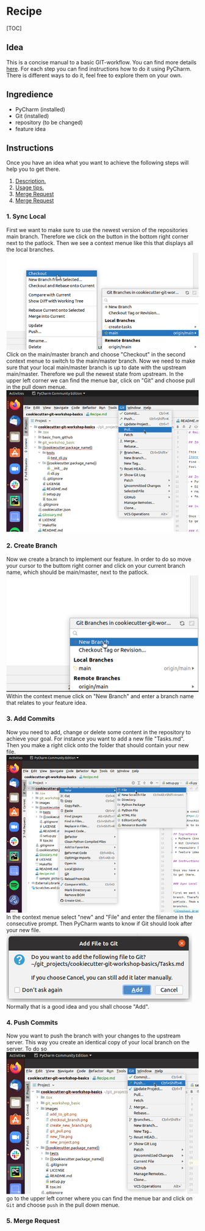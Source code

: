 # Recipe

[TOC]

## Idea

This is a concise manual to a basic GIT-workflow. You can find more details
[here](https://guides.github.com/introduction/flow/). For each step you can 
find instructions how to do it using PyCharm. There is different ways to do it,
feel free to explore them on your own.

## Ingredience
 * PyCharm (installed)
 * Git (installed)
 * repository (to be changed)
 * feature idea

## Instructions

Once you have an idea what you want to achieve the following steps will help you
to get there.

1. [ Description. ](#sync)
2. [ Usage tips. ](#usage)
3. [Merge Request](#merge-request)
3. [Merge Request](#merge)


<a name="sync"></a>
### 1. Sync Local

First we want to make sure to use the newest version of the repositories main
branch. Therefore we click on the button in the bottom right corner next to the
patlock. Then we see a context menue like this that displays all the local 
branches.
![Checkout Branch](images/checkout_branch.png)
Click on the main/master branch and choose "Checkout" in the second context 
menue to switch to the main/master branch.
Now we need to make sure that your local main/master branch is up to date with
the upstream main/master. Therefore we pull the newest state from upstream. In 
the upper left corner we can find the menue bar, click on "Git" and choose pull
in the pull down menue.
![Git Pull](images/git_pull.png)

### 2. Create Branch

Now we create a branch to implement our feature. In order to do so move your 
cursor to the buttom right corner and click on your current branch name, 
which should be main/master, next to the patlock.
![Create Branch](images/create_new_branch.png)
Within the context menue click on "New Branch" and enter a branch name that
relates to your feature idea.

### 3. Add Commits

Now you need to add, change or delete some content in the repository to achieve
your goal. For instance you want to add a new file "Tasks.md". Then you make a
right click onto the folder that should contain your new file.
![Create new file](images/new_file.png)
In the context menue select "new" and "File" and enter the filename in the 
consecutive prompt. Then PyCharm wants to know if Git should look after your
new file.
![Add to Git](images/add_to_git.png)
Normally that is a good idea and you shall choose "Add".

### 4. Push Commits

Now you want to push the branch with your changes to the upstream server. This
way you create an identical copy of your local branch on the server. To do so
![Git Push](images/git_push.png)
go to the upper left corner where you can find the menue bar and click on `Git`
and choose `push` in the pull down menue.

<a name="merge"></a>
### 5. Merge Request





